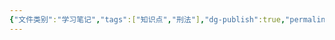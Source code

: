 ```yaml
---
{"文件类别":"学习笔记","tags":["知识点","刑法"],"dg-publish":true,"permalink":"/学习笔记studyup/刑总/管理过失/","dgPassFrontmatter":true,"created":"2024-11-12T14:14:43.862+08:00","updated":"2024-11-12T14:14:44.189+08:00"}
---
```


